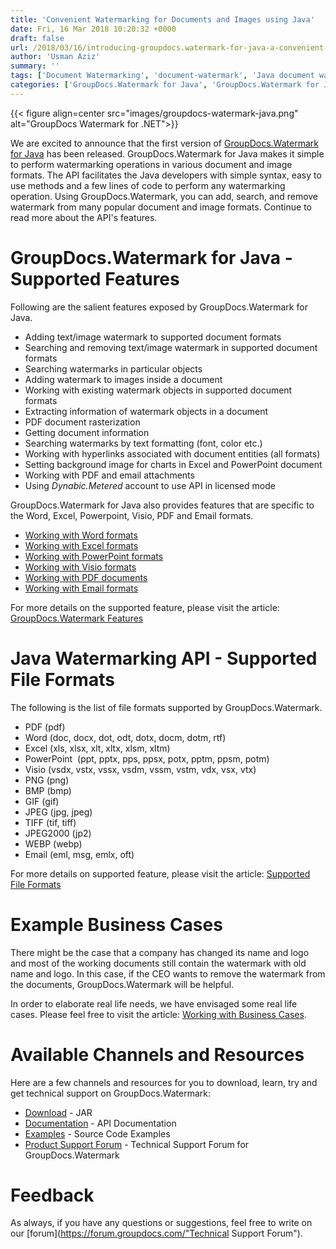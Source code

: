 ```yaml
---
title: 'Convenient Watermarking for Documents and Images using Java'
date: Fri, 16 Mar 2018 10:20:32 +0000
draft: false
url: /2018/03/16/introducing-groupdocs.watermark-for-java-a-convenient-watermarking-api/
author: 'Usman Aziz'
summary: ''
tags: ['Document Watermarking', 'document-watermark', 'Java document watermarking API', 'watermarking API for Java']
categories: ['GroupDocs.Watermark for Java', 'GroupDocs.Watermark for Java Releases', 'GroupDocs.Watermark Product Family']
---
```




{{< figure align=center src="images/groupdocs-watermark-java.png" alt="GroupDocs Watermark for .NET">}}


We are excited to announce that the first version of [GroupDocs.Watermark for Java](https://www.groupdocs.com/products/watermark/Java) has been released. GroupDocs.Watermark for Java makes it simple to perform watermarking operations in various document and image formats. The API facilitates the Java developers with simple syntax, easy to use methods and a few lines of code to perform any watermarking operation. Using GroupDocs.Watermark, you can add, search, and remove watermark from many popular document and image formats. Continue to read more about the API's features.

# GroupDocs.Watermark for Java - Supported Features

Following are the salient features exposed by GroupDocs.Watermark for Java.

*   Adding text/image watermark to supported document formats
*   Searching and removing text/image watermark in supported document formats
*   Searching watermarks in particular objects
*   Adding watermark to images inside a document
*   Working with existing watermark objects in supported document formats
*   Extracting information of watermark objects in a document
*   PDF document rasterization
*   Getting document information
*   Searching watermarks by text formatting (font, color etc.)
*   Working with hyperlinks associated with document entities (all formats)
*   Setting background image for charts in Excel and PowerPoint document
*   Working with PDF and email attachments
*   Using _Dynabic.Metered_ account to use API in licensed mode

GroupDocs.Watermark for Java also provides features that are specific to the Word, Excel, Powerpoint, Visio, PDF and Email formats.

*   [Working with Word formats](https://docs.groupdocs.com/watermark/java/)
*   [Working with Excel formats](https://docs.groupdocs.com/watermark/java/)
*   [Working with PowerPoint formats](https://docs.groupdocs.com/watermark/java/)
*   [Working with Visio formats](https://docs.groupdocs.com/watermark/java/)
*   [Working with PDF documents](https://docs.groupdocs.com/watermark/java/)
*   [Working with Email formats](https://docs.groupdocs.com/watermark/java/)

For more details on the supported feature, please visit the article: [GroupDocs.Watermark Features](https://docs.groupdocs.com/display/watermarkjava/Features+Overview)

# Java Watermarking API - Supported File Formats

The following is the list of file formats supported by GroupDocs.Watermark.

*   PDF (pdf)
*   Word (doc, docx, dot, odt, dotx, docm, dotm, rtf)
*   Excel (xls, xlsx, xlt, xltx, xlsm, xltm)
*   PowerPoint  (ppt, pptx, pps, ppsx, potx, pptm, ppsm, potm)
*   Visio (vsdx, vstx, vssx, vsdm, vssm, vstm, vdx, vsx, vtx)
*   PNG (png)
*   BMP (bmp)
*   GIF (gif)
*   JPEG (jpg, jpeg)
*   TIFF (tif, tiff)
*   JPEG2000 (jp2)
*   WEBP (webp)
*   Email (eml, msg, emlx, oft)

For more details on supported feature, please visit the article: [Supported File Formats](https://docs.groupdocs.com/watermark/java/)

# Example Business Cases

There might be the case that a company has changed its name and logo and most of the working documents still contain the watermark with old name and logo. In this case, if the CEO wants to remove the watermark from the documents, GroupDocs.Watermark will be helpful.

In order to elaborate real life needs, we have envisaged some real life cases. Please feel free to visit the article: [Working with Business Cases](https://docs.groupdocs.com/watermark/java/).

# Available Channels and Resources

Here are a few channels and resources for you to download, learn, try and get technical support on GroupDocs.Watermark:

*   [Download](https://downloads.groupdocs.com/watermark/java "GroupDocs.Watermark MSI") - JAR
*   [Documentation](https://docs.groupdocs.com/watermark/java/ "Watermark API documentation") - API Documentation
*   [Examples](https://github.com/groupdocs-watermark/GroupDocs.Watermark-for-Java "How to use Watermark API") - Source Code Examples
*   [Product Support Forum](https://forum.groupdocs.com/c/watermark) - Technical Support Forum for GroupDocs.Watermark

# Feedback

As always, if you have any questions or suggestions, feel free to write on our [forum](https://forum.groupdocs.com/"Technical Support Forum").




